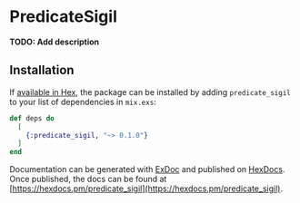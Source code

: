 # PredicateSigil

**TODO: Add description**

## Installation

If [available in Hex](https://hex.pm/docs/publish), the package can be installed
by adding `predicate_sigil` to your list of dependencies in `mix.exs`:

```elixir
def deps do
  [
    {:predicate_sigil, "~> 0.1.0"}
  ]
end
```

Documentation can be generated with [ExDoc](https://github.com/elixir-lang/ex_doc)
and published on [HexDocs](https://hexdocs.pm). Once published, the docs can
be found at [https://hexdocs.pm/predicate_sigil](https://hexdocs.pm/predicate_sigil).

